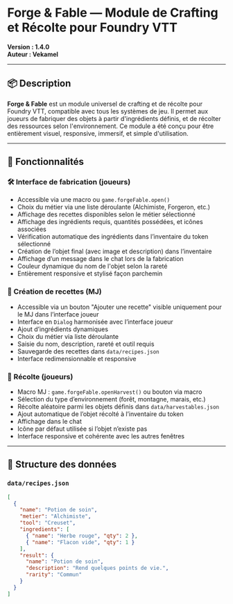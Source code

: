# Forge & Fable — Module de Crafting et Récolte pour Foundry VTT

**Version : 1.4.0**  
**Auteur : Vekamel**

---

## 📦 Description

**Forge & Fable** est un module universel de crafting et de récolte pour Foundry VTT, compatible avec tous les systèmes de jeu. Il permet aux joueurs de fabriquer des objets à partir d'ingrédients définis, et de récolter des ressources selon l'environnement. Ce module a été conçu pour être entièrement visuel, responsive, immersif, et simple d'utilisation.

---

## 🔧 Fonctionnalités

### 🛠️ Interface de fabrication (joueurs)
- Accessible via une macro ou `game.forgeFable.open()`
- Choix du métier via une liste déroulante (Alchimiste, Forgeron, etc.)
- Affichage des recettes disponibles selon le métier sélectionné
- Affichage des ingrédients requis, quantités possédées, et icônes associées
- Vérification automatique des ingrédients dans l’inventaire du token sélectionné
- Création de l’objet final (avec image et description) dans l’inventaire
- Affichage d’un message dans le chat lors de la fabrication
- Couleur dynamique du nom de l'objet selon la rareté
- Entièrement responsive et stylisé façon parchemin

### 📜 Création de recettes (MJ)
- Accessible via un bouton "Ajouter une recette" visible uniquement pour le MJ dans l’interface joueur
- Interface en `Dialog` harmonisée avec l’interface joueur
- Ajout d’ingrédients dynamiques
- Choix du métier via liste déroulante
- Saisie du nom, description, rareté et outil requis
- Sauvegarde des recettes dans `data/recipes.json`
- Interface redimensionnable et responsive

### 🌿 Récolte (joueurs)
- Macro MJ : `game.forgeFable.openHarvest()` ou bouton via macro
- Sélection du type d’environnement (forêt, montagne, marais, etc.)
- Récolte aléatoire parmi les objets définis dans `data/harvestables.json`
- Ajout automatique de l’objet récolté à l’inventaire du token
- Affichage dans le chat
- Icône par défaut utilisée si l’objet n’existe pas
- Interface responsive et cohérente avec les autres fenêtres

---

## 📁 Structure des données

### `data/recipes.json`
```json
[
  {
    "name": "Potion de soin",
    "metier": "Alchimiste",
    "tool": "Creuset",
    "ingredients": [
      { "name": "Herbe rouge", "qty": 2 },
      { "name": "Flacon vide", "qty": 1 }
    ],
    "result": {
      "name": "Potion de soin",
      "description": "Rend quelques points de vie.",
      "rarity": "Commun"
    }
  }
]
